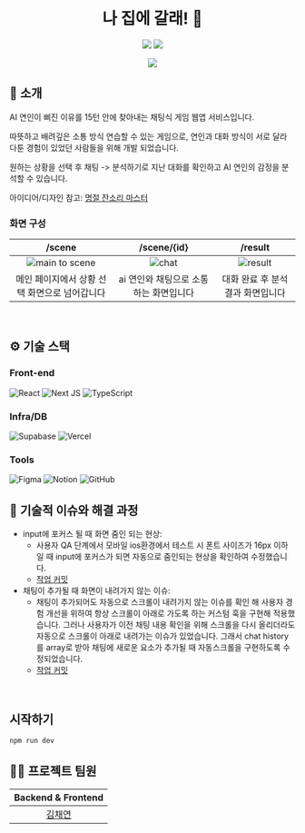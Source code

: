 <div align="center">

# 나 집에 갈래! 🥺
[<img src="https://img.shields.io/badge/배포-iwgh.vercel.app-ffe236"/>](https://iwgh.vercel.app)
[<img src="https://img.shields.io/badge/프로젝트 상세-grey?style=flat&logo=notion"/>](https://simplistic-fowl-e8b.notion.site/129c24368b5380339c10ebe280d3a34b?pvs=74)

[<img src="https://img.shields.io/badge/프로젝트 기간-2024.10.25~2024.11.1-fab2ac?style=flat&logo=&logoColor=white" />]()
</div> 


## 📝 소개
AI 연인이 삐진 이유를 15턴 안에 찾아내는 채팅식 게임 웹앱 서비스입니다. 

따뜻하고 배려깊은 소통 방식 연습할 수 있는 게임으로, 연인과‬‭ 대화‬‭ 방식이‬‭ 서로‬‭ 달라‬‭ 다툰‬‭ 경험이‬‭ 있었던‬‭ 사람들을‬‭ 위해 개발 되었습니다.‭

원하는 상황을 선택 후 채팅 -> 분석하기로 지난 대화를 확인하고 AI 연인의 감정을 분석할 수 있습니다.


아이디어/디자인 참고: [명절 잔소리 마스터](https://holiday-jansori.vercel.app/)

### 화면 구성
|/scene|/scene/{id}|/result|
|:---:|:---:|:---:|
|![main to scene](https://github.com/user-attachments/assets/a49c29a0-23d2-4ccc-b1c6-7f18506c8644)|![chat](https://github.com/user-attachments/assets/4f4b0fed-e1d2-49e8-bb8b-eb5f254a0af4)|![result](https://github.com/user-attachments/assets/1b91d10c-e95f-4c63-be69-0e41d0fe9543)|
|메인 페이지에서 상황 선택 화면으로 넘어갑니다|ai 연인와 채팅으로 소통하는 화면입니다|대화 완료 후 분석 결과 화면입니다|
<br />


## ⚙ 기술 스택
### Front-end
![React](https://img.shields.io/badge/react-%2320232a.svg?style=for-the-badge&logo=react&logoColor=%2361DAFB)
![Next JS](https://img.shields.io/badge/Next-black?style=for-the-badge&logo=next.js&logoColor=white)
![TypeScript](https://img.shields.io/badge/typescript-%23007ACC.svg?style=for-the-badge&logo=typescript&logoColor=white)


### Infra/DB
![Supabase](https://img.shields.io/badge/Supabase-3ECF8E?style=for-the-badge&logo=supabase&logoColor=white)
![Vercel](https://img.shields.io/badge/vercel-%23000000.svg?style=for-the-badge&logo=vercel&logoColor=white)


### Tools
![Figma](https://img.shields.io/badge/figma-%23F24E1E.svg?style=for-the-badge&logo=figma&logoColor=white)
![Notion](https://img.shields.io/badge/Notion-%23000000.svg?style=for-the-badge&logo=notion&logoColor=white)
![GitHub](https://img.shields.io/badge/github-%23121011.svg?style=for-the-badge&logo=github&logoColor=white)
<br />


## 🤔 기술적 이슈와 해결 과정
- input에 포커스 될 때 화면 줌인 되는 현상:
  - 사용자 QA 단계에서 모바일 ios환경에서 테스트 시 폰트 사이즈가 16px 이하일 때 input에 포커스가 되면 자동으로 줌인되는 현상을 확인하여 수정했습니다.
  - [작업 커밋](https://github.com/detourguru/iwannagohome/commit/bae058aabad1e7006687f67aefc01508fcf786ba#diff-e133cd94910c5a9245ba6dcba68a64f7b3c736d18af7955fc6060f759ad2f760R28)
- 채팅이 추가될 때 화면이 내려가지 않는 이슈:
  - 채팅이 추가되어도 자동으로 스크롤이 내려가지 않는 이슈를 확인 해 사용자 경험 개선을 위하여 항상 스크롤이 아래로 가도록 하는 커스텀 훅을 구현해 적용했습니다. 그러나 사용자가 이전 채팅 내용 확인을 위해 스크롤을 다시 올리더라도 자동으로 스크롤이 아래로 내려가는 이슈가 있었습니다. 그래서 chat history를 array로 받아 채팅에 새로운 요소가 추가될 때 자동스크롤을 구현하도록 수정되었습니다.
  - [작업 커밋](https://github.com/detourguru/iwannagohome/commit/b95670c28b4c7d4029ca4938d1c95231019fd66f)
<br />


## 시작하기
```bash
npm run dev
```


## 💁‍♂️ 프로젝트 팀원
|Backend & Frontend|
|:---:|
|[김채연](https://github.com/detourguru)|
